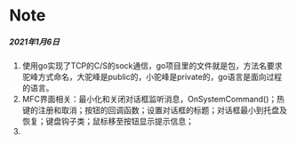 # Note
##### 2021年1月6日

1. 使用go实现了TCP的C/S的sock通信，go项目里的文件就是包，方法名要求驼峰方式命名，大驼峰是public的，小驼峰是private的，go语言是面向过程的语言。
2. MFC界面相关：最小化和关闭对话框监听消息，OnSystemCommand()；热键的注册和取消；按钮的回调函数；设置对话框的标题；对话框最小到托盘及恢复；键盘钩子类；鼠标移至按钮显示提示信息；
3. 
